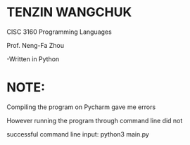 # TENZIN WANGCHUK

CISC 3160 Programming Languages

Prof. Neng-Fa Zhou

-Written in Python

# NOTE:

Compiling the program on Pycharm gave me errors

However running the program through command line did not

successful command line input: python3 main.py

